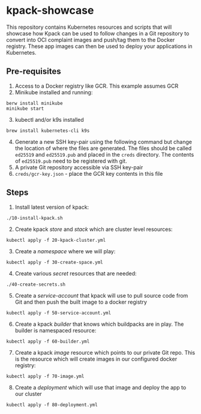 # kpack-showcase

This repository contains Kubernetes resources and scripts that will showcase how Kpack can be used to follow changes in a Git repository to convert into OCI complaint images and push/tag them to the Docker registry. These app images can then be used to deploy your applications in Kubernetes.

## Pre-requisites

1. Access to a Docker registry like GCR. This example assumes GCR
2. Minikube installed and running:

```
berw install minikube
minikube start
```

3. kubectl and/or k9s installed

```
brew install kubernetes-cli k9s
```

4. Generate a new SSH key-pair using the following command but change the location of where the files are generated. The files should be called `ed25519` and `ed25519.pub` and placed in the `creds` directory. The contents of `ed25519.pub` need to be registered with git.
5. A private Git repository accessible via SSH key-pair
6. `creds/gcr-key.json` - place the GCR key contents in this file

## Steps

1. Install latest version of kpack:

```
./10-install-kpack.sh
```

2. Create kpack *store* and *stack* which are cluster level resources:

```
kubectl apply -f 20-kpack-cluster.yml
```

3. Create a *namespace* where we will play:

```
kubectl apply -f 30-create-space.yml
```

4. Create various *secret* resources that are needed:

```
./40-create-secrets.sh
```

5. Create a *service-account* that kpack will use to pull source code from Git and then push the built image to a docker registry

```
kubectl apply -f 50-service-account.yml
```

6. Create a kpack *builder* that knows which buildpacks are in play. The builder is namespaced resource:

```
kubectl apply -f 60-builder.yml
```

7. Create a kpack *image* resource which points to our private Git repo. This is the resource which will create images in our configured docker registry:

```
kubectl apply -f 70-image.yml
```

8. Create a *deployment* which will use that image and deploy the app to our cluster

```
kubectl apply -f 80-deployment.yml
```
